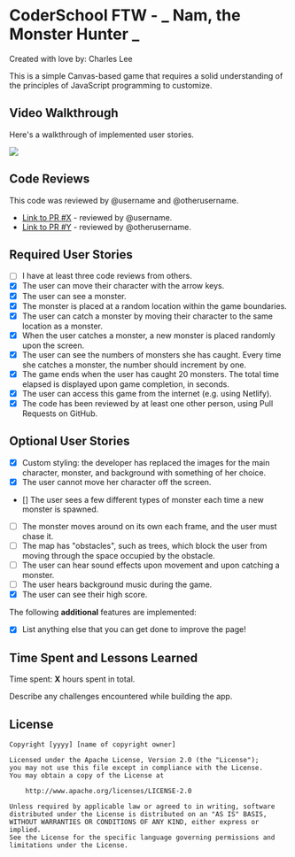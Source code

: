 # CoderSchool FTW - _ Nam, the Monster Hunter _

Created with love by: Charles Lee

This is a simple Canvas-based game that requires a solid understanding of the principles of JavaScript programming to customize.

## Video Walkthrough

Here's a walkthrough of implemented user stories.

![](http://g.recordit.co/cURdPMSHT2.gif)

## Code Reviews

This code was reviewed by @username and @otherusername.

- [Link to PR #X](https://github.com/vanmitG/canvas_game_starter/pull/1) - reviewed by @username.
- [Link to PR #Y](#) - reviewed by @otherusername.

## Required User Stories

- [ ] I have at least three code reviews from others.
- [x] The user can move their character with the arrow keys.
- [x] The user can see a monster.
- [x] The monster is placed at a random location within the game boundaries.
- [x] The user can catch a monster by moving their character to the same location as a monster.
- [x] When the user catches a monster, a new monster is placed randomly upon the screen.
- [x] The user can see the numbers of monsters she has caught. Every time she catches a monster, the number should increment by one.
- [x] The game ends when the user has caught 20 monsters. The total time elapsed is displayed upon game completion, in seconds.
- [x] The user can access this game from the internet (e.g. using Netlify).
- [x] The code has been reviewed by at least one other person, using Pull Requests on GitHub.

## Optional User Stories

- [x] Custom styling: the developer has replaced the images for the main character, monster, and background with something of her choice.
- [x] The user cannot move her character off the screen.
- [] The user sees a few different types of monster each time a new monster is spawned.
- [ ] The monster moves around on its own each frame, and the user must chase it.
- [ ] The map has "obstacles", such as trees, which block the user from moving through the space occupied by the obstacle.
- [ ] The user can hear sound effects upon movement and upon catching a monster.
- [ ] The user hears background music during the game.
- [x] The user can see their high score.

The following **additional** features are implemented:

- [x] List anything else that you can get done to improve the page!

## Time Spent and Lessons Learned

Time spent: **X** hours spent in total.

Describe any challenges encountered while building the app.

## License

    Copyright [yyyy] [name of copyright owner]

    Licensed under the Apache License, Version 2.0 (the "License");
    you may not use this file except in compliance with the License.
    You may obtain a copy of the License at

        http://www.apache.org/licenses/LICENSE-2.0

    Unless required by applicable law or agreed to in writing, software
    distributed under the License is distributed on an "AS IS" BASIS,
    WITHOUT WARRANTIES OR CONDITIONS OF ANY KIND, either express or implied.
    See the License for the specific language governing permissions and
    limitations under the License.
